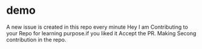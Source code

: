# demo
A new issue is created in this repo every minute
Hey I am Contributing to your Repo for learning purpose.if you liked it Accept the PR.
Making Secong contribution in the repo.
